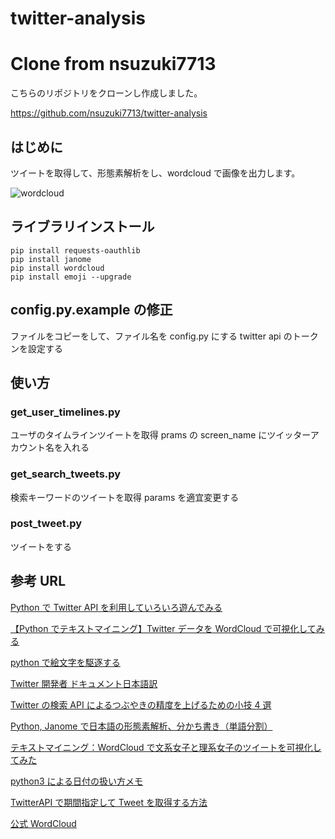 # twitter-analysis

# Clone from nsuzuki7713

こちらのリポジトリをクローンし作成しました。

https://github.com/nsuzuki7713/twitter-analysis
## はじめに

ツイートを取得して、形態素解析をし、wordcloud で画像を出力します。

![wordcloud](./wordcloud_sample1.png)

## ライブラリインストール

```
pip install requests-oauthlib
pip install janome
pip install wordcloud
pip install emoji --upgrade
```

## config.py.example の修正

ファイルをコピーをして、ファイル名を config.py にする
twitter api のトークンを設定する

## 使い方

### get_user_timelines.py

ユーザのタイムラインツイートを取得
prams の screen_name にツイッターアカウント名を入れる

### get_search_tweets.py

検索キーワードのツイートを取得
params を適宜変更する

### post_tweet.py

ツイートをする

## 参考 URL

[Python で Twitter API を利用していろいろ遊んでみる](https://qiita.com/bakira/items/00743d10ec42993f85eb)

[【Python でテキストマイニング】Twitter データを WordCloud で可視化してみる](http://www.randpy.tokyo/entry/python_wordcloud)

[python で絵文字を駆逐する](https://qiita.com/yoshimo123/items/85331d881aed9ad41020)

[Twitter 開発者 ドキュメント日本語訳](http://westplain.sakuraweb.com/translate/twitter/Documentation/REST-APIs/Public-API/GET-search-tweets.cgi#)

[Twitter の検索 API によるつぶやきの精度を上げるための小技 4 選](https://e-yota.com/webservice/post-2427/)

[Python, Janome で日本語の形態素解析、分かち書き（単語分割）](https://note.nkmk.me/python-janome-tutorial/)

[テキストマイニング：WordCloud で文系女子と理系女子のツイートを可視化してみた](https://www.pc-koubou.jp/magazine/2646)

[python3 による日付の扱い方メモ](http://blog.gepuro.net/posts/how_to_handle_dates_with_python_3/)

[TwitterAPI で期間指定して Tweet を取得する方法](https://qiita.com/areph/items/0745cb744a12810334c6)

[公式 WordCloud](http://amueller.github.io/word_cloud/generated/wordcloud.WordCloud.html)
